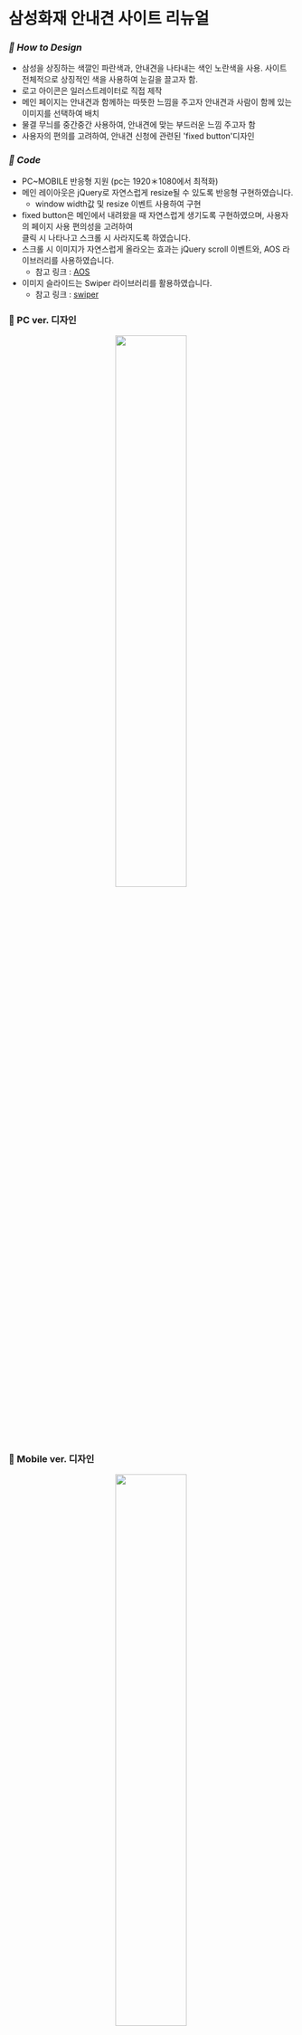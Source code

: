 # 삼성화재 안내견 사이트 리뉴얼   

### *💛 How to Design*
 - 삼성을 상징하는 색깔인 파란색과, 안내견을 나타내는 색인 노란색을 사용. 
   사이트 전체적으로 상징적인 색을 사용하여 눈길을 끌고자 함.
 - 로고 아이콘은 일러스트레이터로 직접 제작
 - 메인 페이지는 안내견과 함께하는 따뜻한 느낌을 주고자 안내견과 사람이 함께 있는 
   이미지를 선택하여 배치
 - 물결 무늬를 중간중간 사용하여, 안내견에 맞는 부드러운 느낌 주고자 함
- 사용자의 편의를 고려하여, 안내견 신청에 관련된 'fixed button'디자인           

  
### *💛 Code*

- PC~MOBILE 반응형 지원 (pc는 1920＊1080에서 최적화)
- 메인 레이아웃은 jQuery로 자연스럽게 resize될 수 있도록 반응형 구현하였습니다.
    + window width값 및 resize 이벤트 사용하여 구현
- fixed button은 메인에서 내려왔을 때 자연스럽게 생기도록 구현하였으며, 사용자의 페이지 사용 편의성을 고려하여   
클릭 시 나타나고 스크롤 시 사라지도록 하였습니다.
- 스크롤 시 이미지가 자연스럽게 올라오는 효과는 jQuery scroll 이벤트와, AOS 라이브러리를 사용하였습니다.
    - 참고 링크 : [AOS](https://michalsnik.github.io/aos/)
- 이미지 슬라이드는 Swiper 라이브러리를 활용하였습니다.
    - 참고 링크 : [swiper](https://swiperjs.com/demos)



### 💛 PC ver. 디자인
<p align="center"><img src="https://user-images.githubusercontent.com/75009488/111438135-4087c700-8747-11eb-877a-f60992004f31.jpg" width="50%" height="50%"/></p>          
        
        
### 💛 Mobile ver. 디자인
<p align="center"><img src="https://user-images.githubusercontent.com/75009488/111438180-49789880-8747-11eb-8e52-de87c5b813f2.jpg" width="50%" height="50%"/></p>
